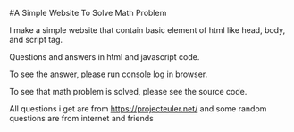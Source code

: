 #A Simple Website To Solve Math Problem

I make a simple website that contain basic element of html like head, body, and script tag.

Questions and answers in html and javascript code.

To see the answer, please run console log in browser.

To see that math problem is solved, please see the source code.

All questions i get are from https://projecteuler.net/ and some random questions are from internet and friends
